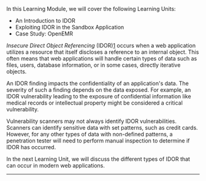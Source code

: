 

In this Learning Module, we will cover the following Learning Units:

- An Introduction to IDOR
- Exploiting IDOR in the Sandbox Application
- Case Study: OpenEMR

_Insecure Direct Object Referencing_ (IDOR)[1](https://portal.offsec.com/courses/web-200-28380/learning/insecure-direct-object-referencing-36181/insecure-direct-object-referencing-36228#fn-local_id_78-1) occurs when a web application utilizes a resource that itself discloses a reference to an internal object. This often means that web applications will handle certain types of data such as files, users, database information, or in some cases, directly iterative objects.

An IDOR finding impacts the confidentiality of an application's data. The severity of such a finding depends on the data exposed. For example, an IDOR vulnerability leading to the exposure of confidential information like medical records or intellectual property might be considered a critical vulnerability.

Vulnerability scanners may not always identify IDOR vulnerabilities. Scanners can identify sensitive data with set patterns, such as credit cards. However, for any other types of data with non-defined patterns, a penetration tester will need to perform manual inspection to determine if IDOR has occurred.

In the next Learning Unit, we will discuss the different types of IDOR that can occur in modern web applications.

--------------
